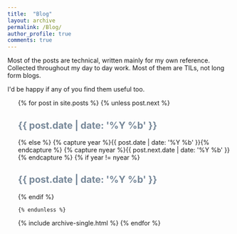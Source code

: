 ```yaml
---
title:  "Blog"
layout: archive
permalink: /Blog/
author_profile: true
comments: true
---
```


Most of the posts are technical, written mainly for my own reference. Collected throughout my day to day work. Most of them are TILs, not long form blogs.

I'd be happy if any of you find them useful too.

<ul>
  {% for post in site.posts %}
    {% unless post.next %}
      <font color="#778899"><h2>{{ post.date | date: '%Y %b' }}</h2></font>
    {% else %}
      {% capture year %}{{ post.date | date: '%Y %b' }}{% endcapture %}
      {% capture nyear %}{{ post.next.date | date: '%Y %b' }}{% endcapture %}
      {% if year != nyear %}
        <font color="#778899"><h2>{{ post.date | date: '%Y %b' }}</h2></font>
      {% endif %}

    {% endunless %}
   {% include archive-single.html %}
  {% endfor %}
</ul>
